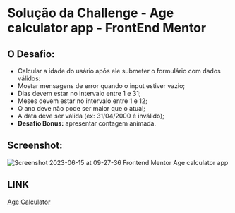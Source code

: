 # Solução da Challenge - Age calculator app - FrontEnd Mentor

## O Desafio:

- Calcular a idade do usário após ele submeter o formulário com dados válidos:
- Mostar mensagens de error quando o input estiver vazio;
- Dias devem estar no intervalo entre 1 e 31;
- Meses devem estar no intervalo entre 1 e 12;
- O ano deve não pode ser maior que o atual;
- A data deve ser válida (ex: 31/04/2000 é inválido);
- **Desafio Bonus:** apresentar contagem animada.

## Screenshot:
![Screenshot 2023-06-15 at 09-27-36 Frontend Mentor Age calculator app](https://github.com/viniciuspmacedo/frontend-mentor-age-calculator-app-main/assets/83282287/c02e14f4-cb75-43e2-a3f7-542a26bf716f)

## LINK

[Age Calculator](https://frontend-mentor-age-calculator-app-main.vercel.app/)

